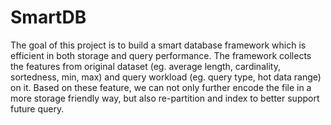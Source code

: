 # SmartDB
The goal of this project is to build a smart database framework which is efficient in both storage and query performance. The framework collects the features from original dataset (eg. average length, cardinality, sortedness, min, max) and query workload (eg. query type, hot data range) on it. Based on these feature, we can not only further encode the file in a more storage friendly way, but also re-partition and index to better support future query.
